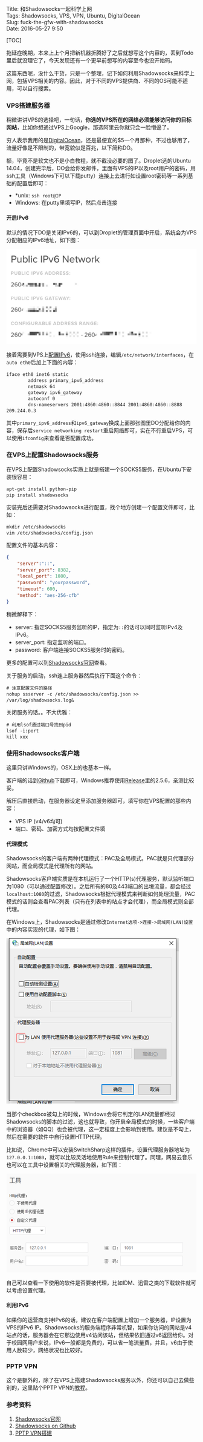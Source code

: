 Title: 和Shadowsocks一起科学上网  
Tags: Shadowsocks, VPS, VPN, Ubuntu, DigitalOcean  
Slug: fuck-the-gfw-with-shadowsocks  
Date: 2016-05-27 9:50  

[TOC]

拖延症晚期，本来上上个月把新机器折腾好了之后就想写这个内容的，丢到Todo里后就没理它了，今天发现还有一个更早前想写的内容至今也没开始码。

这篇东西呢，没什么干货，只是一个整理，记下如何利用Shadowsocks来科学上网，包括VPS相关的内容。因此，对于不同的VPS提供商、不同的OS可能不适用，可以自行搜索。

### VPS搭建服务器
稍微讲讲VPS的选择吧，一句话，**你选的VPS所在的网络必须能够访问你的目标网站**，比如你想通过VPS上Google，那选阿里云你就只会一脸懵逼了。

穷人表示我用的是[DigitalOcean][1]，还是最便宜的$5一个月那种，不过也够用了，流量好像是不限制的，带宽貌似是百兆，以下简称DO。

额，毕竟不是软文也不是小白教程，就不截没必要的图了。Droplet选的Ubuntu 14.04，创建完毕后，DO会给你发邮件，里面有VPS的IP以及root用户的密码，用ssh工具（Windows下可以下载putty）连接上去进行如设置root密码等一系列基础的配置后即可：

- *unix: `ssh root@IP`
- Windows: 在putty里填写IP，然后点击连接

#### 开启IPv6
默认的情况下DO是关闭IPv6的，可以到Droplet的管理页面中开启，系统会为VPS分配相应的IPv6地址，如下图：

![DO VPS IPv6 Address](../images/160526_DOVPSIPv6Address.png)

接着需要到VPS上[配置IPv6][3]，使用ssh连接，编辑`/etc/network/interfaces`，在`auto eth0`后加上下面的内容：

```
iface eth0 inet6 static
        address primary_ipv6_address
        netmask 64
        gateway ipv6_gateway
        autoconf 0
        dns-nameservers 2001:4860:4860::8844 2001:4860:4860::8888 209.244.0.3
```

其中`primary_ipv6_address`和`ipv6_gateway`换成上面那张图里DO分配给你的内容，保存后`service networking restart`重启网络即可，实在不行重启VPS，可以使用`ifconfig`来查看是否配置成功。

### 在VPS上配置Shadowsocks服务
在VPS上配置Shadowsocks实质上就是搭建一个SOCKS5服务，在Ubuntu下安装很容易：

```
apt-get install python-pip
pip install shadowsocks
```

安装完后还需要对Shadowsocks进行配置，找个地方创建一个配置文件即可，比如：

```
mkdir /etc/shadowsocks
vim /etc/shadowsocks/config.json
```

配置文件的基本内容：

```json
{
	"server":"::",
	"server_port": 8382,
	"local_port": 1080,
	"password": "yourpassword",
	"timeout": 600,
	"method": "aes-256-cfb"
}
```

稍微解释下：

- server: 指定SOCKS5服务监听的IP，指定为`::`的话可以同时监听IPv4及IPv6。
- server_port: 指定监听的端口。
- password: 客户端连接SOCKS5服务时的密码。

更多的配置可以到[Shadowsocks官网][2]查看。

关于服务的启动，ssh连上服务器然后执行下面这个命令：

```
# 注意配置文件的路径
nohup ssserver -c /etc/shadowsocks/config.json >> /var/log/shadowsocks.log&
```

关闭服务的话。。不大优雅：

```
# 利用lsof通过端口号找到pid
lsof -i:port
kill xxx
```

### 使用Shadowsocks客户端
这里只讲Windows的，OSX上的也基本一样。

客户端的话到[Github][4]下载即可，Windows推荐使用[Release][5]里的2.5.6，亲测比较妥。

解压后直接启动，在服务器设定里添加服务器即可，填写你在VPS配置的那些内容：

- VPS IP (v4/v6均可)
- 端口、密码、加密方式均按配置文件填

#### 代理模式
Shadowsocks的客户端有两种代理模式：PAC及全局模式。PAC就是只代理部分网站，而全局模式是代理所有的网站。

Shadowsocks客户端实质是在本机运行了一个HTTP(s)代理服务，默认监听端口为1080（可以通过配置修改）。之后所有的80及443端口的出境流量，都会经过`localhost:1080`的过滤，Shadowsocks根据代理模式来判断如何处理流量，PAC模式的话则会查看PAC列表（只有在列表中的站点才会代理），而全局模式则全部代理。

在Windows上，Shadowsocks是通过修改`Internet选项->连接->局域网(LAN)设置`中的内容实现的代理，如下图：

![WindowsLANSettings](../images/160527_WindowsLANSettings.png)

当那个checkbox被勾上的时候，Windows会将它判定的LAN流量都经过Shadowsocks的脚本的过滤，这也就导致，你开启全局模式的时候，一些客户端中的浏览器（如QQ）也会被代理，这一定程度上会影响到使用。建议是不勾上，然后在需要的软件中自行设置HTTP代理。

比如说，Chrome中可以安装SwitchSharp这样的插件，设置代理服务器地址为`127.0.0.1:1080`，就可以比较灵活地使用Rule来控制代理了。同理，网易云音乐也可以在工具中设置相关的代理服务器，如下图：

![NeteaseMusic](../images/160527_NeteaseMusic.png)

自己可以查看一下使用的软件是否要被代理，比如IDM、迅雷之类的下载软件就可以考虑设置代理。

#### 利用IPv6
如果你的运营商支持IPv6的话，建议在客户端配置上增加一个服务器，IP设置为VPS的IPv6 IP。Shadowsocks的服务端程序非常机智，如果你访问的网站是v4站点的话，服务器会在它那边使用v4访问该站，但结果依旧通过v6返回给你。对于校园网用户来说，IPv6一般都是免费的，可以省一笔流量费，并且，v6由于使用人数较少，网络状况也比较好。

### PPTP VPN
这个是额外的，除了在VPS上搭建Shadowsocks服务以外，你还可以自己去做些别的，这里贴个PPTP VPN的[教程][6]。

### 参考资料
1. [Shadowsocks官网](https://shadowsocks.org)
2. [Shadowsocks on Github][4]
3. [PPTP VPN搭建][6]

[1]: https://www.digitalocean.com
[2]: https://shadowsocks.org/en/config/quick-guide.html
[3]: http://4b3r.com/digitalocean-enable-ipv6/
[4]: https://github.com/shadowsocks/
[5]: https://github.com/shadowsocks/shadowsocks-windows/releases
[6]: http://blog.kunyu.li/digitalocean-ubuntu-vps-vpn.html
